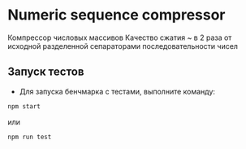 # Numeric sequence compressor

Компрессор числовых массивов
Качество сжатия ~ в 2 раза от исходной разделенной сепараторами последовательности чисел

## Запуск тестов

- Для запуска бенчмарка с тестами, выполните команду:
```bash
npm start
```
или
```bash
npm run test
```
